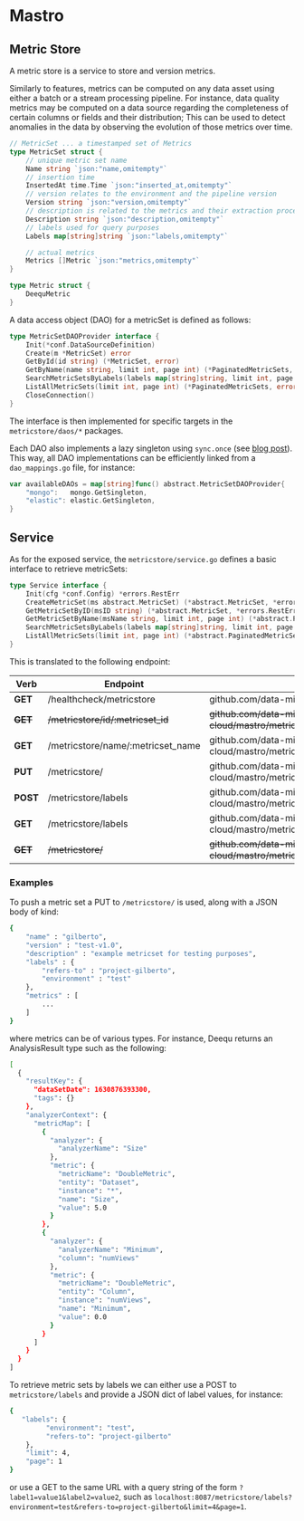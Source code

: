 # Mastro

## Metric Store

A metric store is a service to store and version metrics.

Similarly to features, metrics can be computed on any data asset using either a batch or a stream processing pipeline.
For instance, data quality metrics may be computed on a data source regarding the completeness of certain columns or fields and their distribution; This can be used to detect anomalies in the data by observing the evolution of those metrics over time.

```go
// MetricSet ... a timestamped set of Metrics
type MetricSet struct {
	// unique metric set name
	Name string `json:"name,omitempty"`
	// insertion time
	InsertedAt time.Time `json:"inserted_at,omitempty"`
	// version relates to the environment and the pipeline version
	Version string `json:"version,omitempty"`
	// description is related to the metrics and their extraction process and not the datasource they were calculated on
	Description string `json:"description,omitempty"`
	// labels used for query purposes
	Labels map[string]string `json:"labels,omitempty"`

	// actual metrics
	Metrics []Metric `json:"metrics,omitempty"`
}

type Metric struct {
	DeequMetric
}
```

A data access object (DAO) for a metricSet is defined as follows:

```go
type MetricSetDAOProvider interface {
	Init(*conf.DataSourceDefinition)
	Create(m *MetricSet) error
	GetById(id string) (*MetricSet, error)
	GetByName(name string, limit int, page int) (*PaginatedMetricSets, error)
	SearchMetricSetsByLabels(labels map[string]string, limit int, page int) (*PaginatedMetricSets, error)
	ListAllMetricSets(limit int, page int) (*PaginatedMetricSets, error)
	CloseConnection()
}
```

The interface is then implemented for specific targets in the `metricstore/daos/*` packages.

Each DAO also implements a lazy singleton using `sync.once` (see [blog post](https://medium.com/@ishagirdhar/singleton-pattern-in-golang-9f60d7fdab23)).
This way, all DAO implementations can be efficiently linked from a `dao_mappings.go` file, for instance:

```go
var availableDAOs = map[string]func() abstract.MetricSetDAOProvider{
	"mongo":   mongo.GetSingleton,
	"elastic": elastic.GetSingleton,
}
```

## Service

As for the exposed service, the `metricstore/service.go` defines a basic interface to retrieve metricSets:

```go
type Service interface {
	Init(cfg *conf.Config) *errors.RestErr
	CreateMetricSet(ms abstract.MetricSet) (*abstract.MetricSet, *errors.RestErr)
	GetMetricSetByID(msID string) (*abstract.MetricSet, *errors.RestErr)
	GetMetricSetByName(msName string, limit int, page int) (*abstract.PaginatedMetricSets, *errors.RestErr)
	SearchMetricSetsByLabels(labels map[string]string, limit int, page int) (*abstract.PaginatedMetricSets, *errors.RestErr)
	ListAllMetricSets(limit int, page int) (*abstract.PaginatedMetricSets, *errors.RestErr)
}
```

This is translated to the following endpoint:


| Verb        | Endpoint                           | Maps to                                                                     |
|-------------|------------------------------------|-----------------------------------------------------------------------------|
| **GET**     | /healthcheck/metricstore           | github.com/data-mill-cloud/mastro/metricstore.Ping                          |
| ~~**GET**~~ | ~~/metricstore/id/:metricset_id~~  | ~~github.com/data-mill-cloud/mastro/metricstore.GetMetricSetByID~~          |
| **GET**     | /metricstore/name/:metricset_name  | github.com/data-mill-cloud/mastro/metricstore.GetMetricSetByName            |
| **PUT**     | /metricstore/                      | github.com/data-mill-cloud/mastro/metricstore.CreateMetricSet               |
| **POST**    | /metricstore/labels                | github.com/data-mill-cloud/mastro/metricstore.SearchMetricSetsByLabels      |
| **GET**     | /metricstore/labels                | github.com/data-mill-cloud/mastro/metricStore.SearchMetricSetsByQueryLabels |
| ~~**GET**~~ | ~~/metricstore/~~                  | ~~github.com/data-mill-cloud/mastro/metricstore.ListAllMetricSets~~         | 

### Examples

To push a metric set a PUT to `/metricstore/` is used, along with a JSON body of kind:
```bash
{
    "name" : "gilberto",
	"version" : "test-v1.0",
	"description" : "example metricset for testing purposes",
	"labels" : {
	    "refers-to" : "project-gilberto",
	    "environment" : "test"
	},
	"metrics" : [
		...
	]
}
```

where metrics can be of various types. For instance, Deequ returns an AnalysisResult type such as the following:
```bash
[
  {
    "resultKey": {
      "dataSetDate": 1630876393300,
      "tags": {}
    },
    "analyzerContext": {
      "metricMap": [
        {
          "analyzer": {
            "analyzerName": "Size"
          },
          "metric": {
            "metricName": "DoubleMetric",
            "entity": "Dataset",
            "instance": "*",
            "name": "Size",
            "value": 5.0
          }
        },
        {
          "analyzer": {
            "analyzerName": "Minimum",
            "column": "numViews"
          },
          "metric": {
            "metricName": "DoubleMetric",
            "entity": "Column",
            "instance": "numViews",
            "name": "Minimum",
            "value": 0.0
          }
        }
      ]
    }
  }
]
```

To retrieve metric sets by labels we can either use a POST to `metricstore/labels` and provide a JSON dict of label	values, for instance:

```bash
{
   "labels": {
         "environment": "test",
         "refers-to": "project-gilberto"
    },
    "limit": 4,
    "page": 1
}
```

or use a GET to the same URL with a query string of the form `?label1=value1&label2=value2`, such as `localhost:8087/metricstore/labels?environment=test&refers-to=project-gilberto&limit=4&page=1`.

